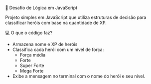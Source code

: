 🧠 Desafio de Lógica em JavaScript

Projeto simples em JavaScript que utiliza estruturas de decisão para classificar heróis com base na quantidade de XP.

💻 O que o código faz?

- Armazena nome e XP de heróis
- Classifica cada herói com um nível de força:
  - Força média
  - Forte
  - Super Forte
  - Mega Forte
- Exibe a mensagem no terminal com o nome do herói e seu nível.


